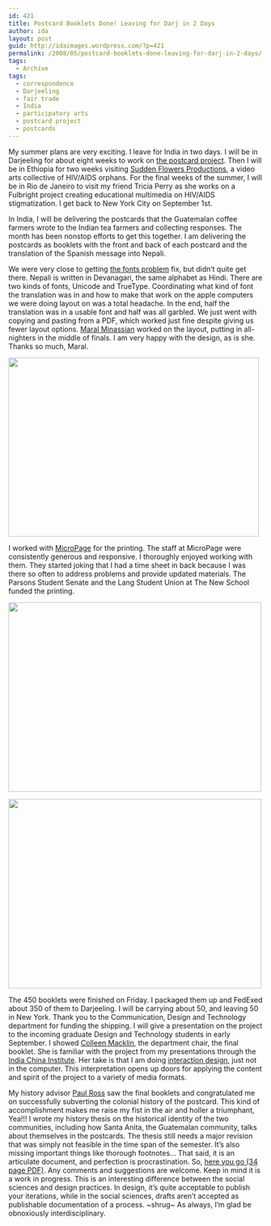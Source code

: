 ```yaml
---
id: 421
title: Postcard Booklets Done! Leaving for Darj in 2 Days
author: ida
layout: post
guid: http://idaimages.wordpress.com/?p=421
permalink: /2008/05/postcard-booklets-done-leaving-for-darj-in-2-days/
tags:
  - Archive
tags:
  - correspondence
  - Darjeeling
  - fair trade
  - India
  - participatory arts
  - postcard project
  - postcards
---
```

My summer plans are very exciting. I leave for India in two days. I will be in Darjeeling for about eight weeks to work on [the postcard project][1]. Then I will be in Ethiopia for two weeks visiting [Sudden Flowers Productions][2], a video arts collective of HIV/AIDS orphans. For the final weeks of the summer, I will be in Rio de Janeiro to visit my friend Tricia Perry as she works on a Fulbright project creating educational multimedia on HIV/AIDS stigmatization. I get back to New York City on September 1st.

In India, I will be delivering the postcards that the Guatemalan coffee farmers wrote to the Indian tea farmers and collecting responses. The month has been nonstop efforts to get this together. I am delivering the postcards as booklets with the front and back of each postcard and the translation of the Spanish message into Nepali.

We were very close to getting [the fonts problem][3] fix, but didn’t quite get there. Nepali is written in Devanagari, the same alphabet as Hindi. There are two kinds of fonts, Unicode and TrueType. Coordinating what kind of font the translation was in and how to make that work on the apple computers we were doing layout on was a total headache. In the end, half the translation was in a usable font and half was all garbled. We just went with copying and pasting from a PDF, which worked just fine despite giving us fewer layout options. [Maral Minassian][4] worked on the layout, putting in all-nighters in the middle of finals. I am very happy with the design, as is she. Thanks so much, Maral.

[<img class="aligncenter size-full wp-image-423" src="http://idaimages.files.wordpress.com/2008/05/bookletcover.jpg" alt="" width="495" height="354" />][5]

I worked with [MicroPage][6] for the printing. The staff at MicroPage were consistently generous and responsive. I thoroughly enjoyed working with them. They started joking that I had a time sheet in back because I was there so often to address problems and provide updated materials. The Parsons Student Senate and the Lang Student Union at The New School funded the printing.

[<img class="aligncenter size-full wp-image-424" src="http://idaimages.files.wordpress.com/2008/05/booklet.jpg" alt="" width="500" height="375" />][7]

[<img class="aligncenter size-full wp-image-425" src="http://idaimages.files.wordpress.com/2008/05/booklet1.jpg" alt="" width="500" height="375" />][8]

The 450 booklets were finished on Friday. I packaged them up and FedExed about 350 of them to Darjeeling. I will be carrying about 50, and leaving 50 in New York. Thank you to the Communication, Design and Technology department for funding the shipping. I will give a presentation on the project to the incoming graduate Design and Technology students in early September. I showed [Colleen Macklin][9], the department chair, the final booklet. She is familiar with the project from my presentations through the [India China Institute][10]. Her take is that I am doing [interaction design][11], just not in the computer. This interpretation opens up doors for applying the content and spirit of the project to a variety of media formats.

My history advisor [Paul Ross][12] saw the final booklets and congratulated me on successfully subverting the colonial history of the postcard. This kind of accomplishment makes me raise my fist in the air and holler a triumphant, Yea!!! I wrote my history thesis on the historical identity of the two communities, including how Santa Anita, the Guatemalan community, talks about themselves in the postcards. The thesis still needs a major revision that was simply not feasible in the time span of the semester. It’s also missing important things like thorough footnotes… That said, it is an articulate document, and perfection is procrastination. So, [here you go (34 page PDF)][13]. Any comments and suggestions are welcome. Keep in mind it is a work in progress. This is an interesting difference between the social sciences and design practices. In design, it’s quite acceptable to publish your iterations, while in the social sciences, drafts aren’t accepted as publishable documentation of a process. ~shrug~ As always, I’m glad be obnoxiously interdisciplinary.

 [1]: http://a.parsons.edu/~ibenedetto/bootcamp/
 [2]: http://www.suddenflowers.org/
 [3]: http://uncommonplaces.com/2008/03/04/dear-devanagri-and-adobe-please-make-nice/
 [4]: http://a.parsons.edu/~mminassian/
 [5]: http://idaimages.files.wordpress.com/2008/05/bookletcover.jpg
 [6]: http://www.micropage.com/
 [7]: http://idaimages.files.wordpress.com/2008/05/booklet.jpg
 [8]: http://idaimages.files.wordpress.com/2008/05/booklet1.jpg
 [9]: http://spotlight.macfound.org/main/entry/colleen_macklin_petlab_prototyping_play/
 [10]: http://indiachina.newschool.edu/
 [11]: http://en.wikipedia.org/wiki/Interaction_design
 [12]: http://www.newschool.edu/lang/faculty.aspx?id=1758
 [13]: http://a.parsons.edu/~ibenedetto/misc/IdaBenedettoHistoryThesis.pdf